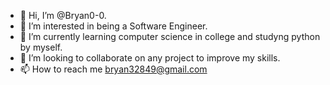- 👋 Hi, I’m @Bryan0-0.
- 👀 I’m interested in being a Software Engineer. 
- 🌱 I’m currently learning computer science in college and studyng python by myself.
- 💞️ I’m looking to collaborate on any project to improve my skills.
- 📫 How to reach me bryan32849@gmail.com

<!---
Bryan0-0/Bryan0-0 is a ✨ special ✨ repository because its `README.md` (this file) appears on your GitHub profile.
You can click the Preview link to take a look at your changes.
--->
